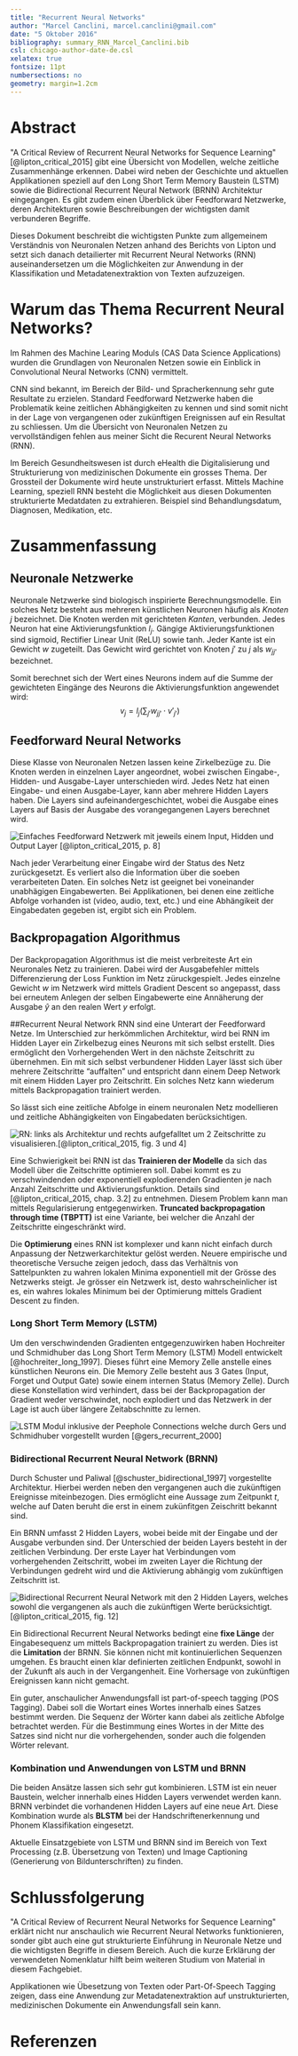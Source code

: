 ```yaml
---
title: "Recurrent Neural Networks"
author: "Marcel Canclini, marcel.canclini@gmail.com"
date: "5 Oktober 2016"
bibliography: summary_RNN_Marcel_Canclini.bib
csl: chicago-author-date-de.csl
xelatex: true
fontsize: 11pt
numbersections: no
geometry: margin=1.2cm
---
```


# Abstract
"A Critical Review of Recurrent Neural Networks for Sequence Learning" [@lipton_critical_2015] gibt eine Übersicht von Modellen, welche zeitliche Zusammenhänge erkennen. Dabei wird neben der Geschichte und aktuellen Applikationen speziell auf den Long Short Term Memory Baustein (LSTM) sowie die Bidirectional Recurrent Neural Network (BRNN) Architektur eingegangen. Es gibt zudem einen Überblick über Feedforward Netzwerke, deren Architekturen sowie Beschreibungen der wichtigsten damit verbunderen Begriffe.

Dieses Dokument beschreibt die wichtigsten Punkte zum allgemeinem Verständnis von Neuronalen Netzen anhand des Berichts von Lipton und setzt sich danach detailierter mit Recurrent Neural Networks (RNN) auseinandersetzen um die Möglichkeiten zur Anwendung in der Klassifikation und Metadatenextraktion von Texten aufzuzeigen.

# Warum das Thema Recurrent Neural Networks?
Im Rahmen des Machine Learing Moduls (CAS Data Science Applications) wurden die Grundlagen von Neuronalen Netzen sowie ein Einblick in Convolutional Neural Networks (CNN) vermittelt.

CNN sind bekannt, im Bereich der Bild- und Spracherkennung sehr gute Resultate zu erzielen. Standard Feedforward Netzwerke haben die Problematik keine zeitlichen Abhängigkeiten zu kennen und sind somit nicht in der Lage von vergangenen oder zukünftigen Ereignissen auf ein Resultat zu schliessen.
Um die Übersicht von Neuronalen Netzen zu vervollständigen fehlen aus meiner Sicht die Recurent Neural Networks (RNN).

Im Bereich Gesundheitswesen ist durch eHealth die Digitalisierung und Strukturierung von medizinischen Dokumente ein grosses Thema. Der Grossteil der Dokumente wird heute unstrukturiert erfasst. Mittels Machine Learning, speziell RNN besteht die Möglichkeit aus diesen Dokumenten strukturierte Medatdaten zu extrahieren. Beispiel sind Behandlungsdatum, Diagnosen, Medikation, etc.

# Zusammenfassung
## Neuronale Netzwerke
Neuronale Netzwerke sind biologisch inspirierte Berechnungsmodelle.
Ein solches Netz besteht aus mehreren künstlichen Neuronen häufig als *Knoten* $j$ bezeichnet. Die Knoten werden mit gerichteten *Kanten*, verbunden.
Jedes Neuron hat eine Aktivierungsfunktion $l_j$. Gängige Aktivierungsfunktionen sind sigmoid, Rectifier Linear Unit (ReLU) sowie tanh.
Jeder Kante ist ein Gewicht $w$ zugeteilt. Das Gewicht wird gerichtet von Knoten $j'$ zu $j$ als $w_{jj’}$ bezeichnet.

Somit berechnet sich der Wert eines Neurons indem auf die Summe der gewichteten Eingänge des Neurons die Aktivierungsfunktion angewendet wird:
$$v_j = l_j\left(\sum_{j'}w_{jj'} \cdot v'_{j'}\right) $$

## Feedforward Neural Networks
Diese Klasse von Neuronalen Netzen lassen keine Zirkelbezüge zu. Die Knoten werden in einzelnen Layer angeordnet, wobei zwischen Eingabe-, Hidden- und Ausgabe-Layer unterschieden wird. Jedes Netz hat einen Eingabe- und einen Ausgabe-Layer, kann aber mehrere Hidden Layers haben. Die Layers sind aufeinandergeschichtet, wobei die Ausgabe eines Layers auf Basis der Ausgabe des vorangegangenen Layers berechnet wird.

![Einfaches Feedforward Netzwerk mit jeweils einem Input, Hidden und Output Layer [@lipton_critical_2015, p. 8]][feedforward_network]

Nach jeder Verarbeitung einer Eingabe wird der Status des Netz zurückgesetzt. Es verliert also die Information über die soeben verarbeiteten Daten. Ein solches Netz ist geeignet bei voneinander unabhägigen Eingabewerten.
Bei Applikationen, bei denen eine zeitliche Abfolge vorhanden ist (video, audio, text, etc.) und eine Abhängikeit der Eingabedaten gegeben ist, ergibt sich ein Problem.

## Backpropagation Algorithmus
Der Backpropagation Algorithmus ist die meist verbreiteste Art ein Neuronales Netz zu trainieren. Dabei wird der Ausgabefehler mittels Differenzierung der Loss Funktion im Netz züruckgespielt. Jedes einzelne Gewicht $w$ im Netzwerk wird mittels Gradient Descent so angepasst, dass bei erneutem Anlegen der selben Eingabewerte eine Annäherung der Ausgabe $\hat{y}$ an den realen Wert $y$ erfolgt.

##Recurrent Neural Network
RNN sind eine Unterart der Feedforward Netze. Im Unterschied zur herkömmlichen Architektur, wird bei RNN im Hidden Layer ein Zirkelbezug eines Neurons mit sich selbst erstellt. Dies ermöglicht den Vorhergehenden Wert in den nächste Zeitschritt zu übernehmen.
Ein mit sich selbst verbundener Hidden Layer lässt sich über mehrere Zeitschritte “auffalten” und entspricht dann einem Deep Network mit einem Hidden Layer pro Zeitschritt. Ein solches Netz kann wiederum mittels Backpropagation trainiert werden.

So lässt sich eine zeitliche Abfolge in einem neuronalen Netz modellieren und zeitliche Abhängigkeiten von Eingabedaten berücksichtigen.

![RN: links als Architektur und rechts aufgefalltet um 2 Zeitschritte zu visualisieren.[@lipton_critical_2015, fig. 3 und 4]][recurrent_neural_net_unfold]

Eine Schwierigkeit bei RNN ist das **Trainieren der Modelle** da sich das Modell über die Zeitschritte optimieren soll. Dabei kommt es zu verschwindenden oder exponentiell explodierenden Gradienten je nach Anzahl Zeitschritte und Aktivierungsfunktion. Details sind [@lipton_critical_2015, chap. 3.2] zu entnehmen.
Diesem Problem kann man mittels Regularisierung entgegenwirken. **Truncated backpropagation through time (TBPTT)** ist eine Variante, bei welcher die Anzahl der Zeitschritte eingeschränkt wird.

Die **Optimierung** eines RNN ist komplexer und kann nicht einfach durch Anpassung der Netzwerkarchitektur gelöst werden. Neuere empirische und theoretische Versuche zeigen jedoch, dass das Verhältnis von Sattelpunkten zu wahren lokalen Minima exponentiell mit der Grösse des Netzwerks steigt. Je grösser ein Netzwerk ist, desto wahrscheinlicher ist es, ein wahres lokales Minimum bei der Optimierung mittels Gradient Descent zu finden.

### Long Short Term Memory (LSTM)
Um den verschwindenden Gradienten entgegenzuwirken haben Hochreiter und Schmidhuber das Long Short Term Memory (LSTM) Modell entwickelt [@hochreiter_long_1997]. Dieses führt eine Memory Zelle anstelle eines künstlichen Neurons ein.
Die Memory Zelle besteht aus 3 Gates (Input, Forget und Output Gate) sowie einem internen Status (Memory Zelle). Durch diese Konstellation wird verhindert, dass bei der Backpropagation der Gradient weder verschwindet, noch explodiert und das Netzwerk in der Lage ist auch über längere Zeitabschnitte zu lernen.

![LSTM Modul inklusive der Peephole Connections welche durch Gers und Schmidhuber vorgestellt wurden [@gers_recurrent_2000]][lstm]

### Bidirectional Recurrent Neural Network (BRNN)
Durch Schuster und Paliwal [@schuster_bidirectional_1997] vorgestellte Architektur. Hierbei werden neben den vergangenen auch die zukünftigen Ereignisse miteinbezogen. Dies ermöglicht eine Aussage zum Zeitpunkt $t$, welche auf Daten beruht die erst in einem zukünfitgen Zeischritt bekannt sind.

Ein BRNN umfasst 2 Hidden Layers, wobei beide mit der Eingabe und der Ausgabe verbunden sind. Der Unterschied der beiden Layers besteht in der zeitlichen Verbindung. Der erste Layer hat Verbindungen vom vorhergehenden Zeitschritt, wobei im zweiten Layer die Richtung der Verbindungen gedreht wird und die Aktivierung abhängig vom zukünftigen Zeitschritt ist.

![Bidirectional Recurrent Neural Network mit den 2 Hidden Layers, welches sowohl die vergangenen als auch die zukünftigen Werte berücksichtigt. [@lipton_critical_2015, fig. 12]][brnn]

Ein Bidirectional Recurrent Neural Networks bedingt eine **fixe Länge** der Eingabesequenz um mittels Backpropagation trainiert zu werden. Dies ist die **Limitation** der BRNN. Sie können nicht mit kontinuierlichen Sequenzen umgehen. Es braucht einen klar definierten zeitlichen Endpunkt, sowohl in der Zukunft als auch in der Vergangenheit. Eine Vorhersage von zukünftigen Ereignissen kann nicht gemacht.

Ein guter, anschaulicher Anwendungsfall ist part-of-speech tagging (POS Tagging). Dabei soll die Wortart eines Wortes innerhalb eines Satzes bestimmt werden. Die Sequenz der Wörter kann dabei als zeitliche Abfolge betrachtet werden. Für die Bestimmung eines Wortes in der Mitte des Satzes sind nicht nur die vorhergehenden, sonder auch die folgenden Wörter relevant.

### Kombination und Anwendungen von LSTM und BRNN
Die beiden Ansätze lassen sich sehr gut kombinieren. LSTM ist ein neuer Baustein, welcher innerhalb eines Hidden Layers verwendet werden kann. BRNN verbindet die vorhandenen Hidden Layers auf eine neue Art.
Diese Kombination wurde als **BLSTM** bei der Handschriftenerkennung und Phonem Klassifikation eingesetzt.

Aktuelle Einsatzgebiete von LSTM und BRNN sind im Bereich von Text Processing (z.B. Übersetzung von Texten) und Image Captioning (Generierung von Bildunterschriften) zu finden.

# Schlussfolgerung
"A Critical Review of Recurrent Neural Networks for Sequence Learning" erklärt nicht nur anschaulich wie Recurrent Neural Networks funktionieren, sonder gibt auch eine gut strukturierte Einführung in Neuronale Netze und die wichtigsten Begriffe in diesem Bereich. Auch die kurze Erklärung der verwendeten Nomenklatur hilft beim weiteren Studium von Material in diesem Fachgebiet.

Applikationen wie Übesetzung von Texten oder Part-Of-Speech Tagging zeigen, dass eine Anwendung zur Metadatenextraktion auf unstrukturierten, medizinischen Dokumente ein Anwendungsfall sein kann.

# Referenzen

[feedforward_network]: images/feedforward_network.png "Von A Critical Review of Recurrent Neural Networks for Sequence Learning [Lipton, 2015]"

[recurrent_neural_net_unfold]: images/recurrent_neural_net_unfold.png "Von A Critical Review of Recurrent Neural Networks for Sequence Learning [Lipton, 2015]"

[lstm]: images/lstm.png 'Klaus Greff; Rupesh Kumar Srivastava; Jan Koutník; Bas R. Steunebrink; Jürgen Schmidhuber (2015). "LSTM: A Search Space Odyssey"'

[brnn]: images/brnn.png "Von A Critical Review of Recurrent Neural Networks for Sequence Learning [Lipton, 2015]"

